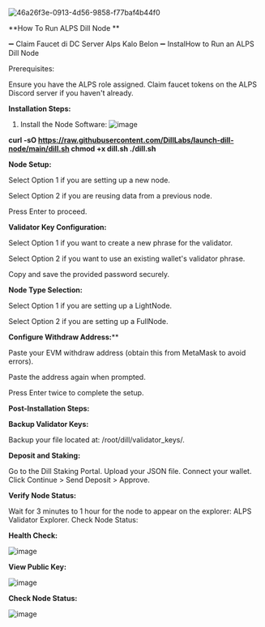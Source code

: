 ![46a26f3e-0913-4d56-9858-f77baf4b44f0](https://github.com/user-attachments/assets/332f8c0a-bdfa-4ebc-8e34-c951456a7d5d)


**How To Run ALPS Dill Node **

➖ Claim Faucet di DC Server Alps Kalo Belon
➖ InstalHow to Run an ALPS Dill Node

Prerequisites:

Ensure you have the ALPS role assigned.
Claim faucet tokens on the ALPS Discord server if you haven't already.

**Installation Steps:**


1. Install the Node Software:
![image](https://github.com/user-attachments/assets/0d4222d9-3551-4f21-ad2a-dce14d1af299)

**curl -sO https://raw.githubusercontent.com/DillLabs/launch-dill-node/main/dill.sh
chmod +x dill.sh
./dill.sh**



**Node Setup:**

Select Option 1 if you are setting up a new node.

Select Option 2 if you are reusing data from a previous node.

Press Enter to proceed.



**Validator Key Configuration:**

Select Option 1 if you want to create a new phrase for the validator.

Select Option 2 if you want to use an existing wallet's validator phrase.

Copy and save the provided password securely.




**Node Type Selection:**


Select Option 1 if you are setting up a LightNode.

Select Option 2 if you are setting up a FullNode.




**Configure Withdraw Address:****


Paste your EVM withdraw address (obtain this from MetaMask to avoid errors).

Paste the address again when prompted.

Press Enter twice to complete the setup.



**Post-Installation Steps:**



**Backup Validator Keys:**

Backup your file located at: /root/dill/validator_keys/.



**Deposit and Staking:**

Go to the Dill Staking Portal.
Upload your JSON file.
Connect your wallet.
Click Continue > Send Deposit > Approve.



**Verify Node Status:**


Wait for 3 minutes to 1 hour for the node to appear on the explorer: ALPS Validator Explorer.
Check Node Status:



**Health Check:**


![image](https://github.com/user-attachments/assets/a3b5c4a2-c54e-4a5e-9026-f35ca536d554)




**View Public Key:**


![image](https://github.com/user-attachments/assets/81aeacc6-aaf7-4716-a323-119fd527a052)



**Check Node Status:**


![image](https://github.com/user-attachments/assets/a8ddc7ad-68ba-4602-988d-45ca090575bb)


